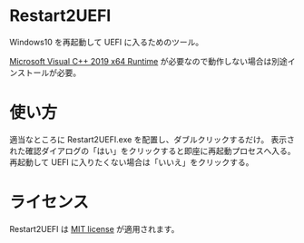 Restart2UEFI
==============================

Windows10 を再起動して UEFI に入るためのツール。

[Microsoft Visual C++ 2019 x64 Runtime](https://support.microsoft.com/ja-jp/topic/%E6%9C%80%E6%96%B0%E3%81%AE%E3%82%B5%E3%83%9D%E3%83%BC%E3%83%88%E3%81%95%E3%82%8C%E3%82%8B-visual-c-%E3%81%AE%E3%83%80%E3%82%A6%E3%83%B3%E3%83%AD%E3%83%BC%E3%83%89-2647da03-1eea-4433-9aff-95f26a218cc0) が必要なので動作しない場合は別途インストールが必要。

使い方
==============================
適当なところに Restart2UEFI.exe を配置し、ダブルクリックするだけ。
表示された確認ダイアログの「はい」をクリックすると即座に再起動プロセスへ入る。
再起動して UEFI に入りたくない場合は「いいえ」をクリックする。

ライセンス
==============================
Restart2UEFI は [MIT license](https://ja.wikipedia.org/wiki/MIT_License) が適用されます。
